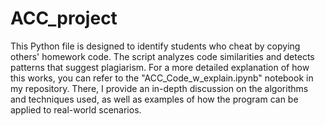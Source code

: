 # ACC_project

This Python file is designed to identify students who cheat by copying others' homework code. The script analyzes code similarities and detects patterns that suggest plagiarism. For a more detailed explanation of how this works, you can refer to the "ACC_Code_w_explain.ipynb" notebook in my repository. There, I provide an in-depth discussion on the algorithms and techniques used, as well as examples of how the program can be applied to real-world scenarios.
